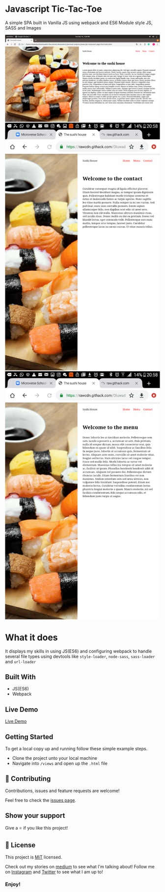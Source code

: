 # Javascript Tic-Tac-Toe
A simple SPA built in Vanilla JS using webpack and ES6 Module style JS, SASS and Images

![screenshot](src/images/Screenshot%20from%202019-11-19%2013-00-20.png)
![screenshot](src/images/Screenshot_2019-11-19-20-58-05.png)
![screenshot](src/images/Screenshot_2019-11-19-20-58-10.png)

# What it does
It displays my skills in using JS(ES6) and configuring webpack to handle several file types using devtools like `style-loader`, `node-sass`, `sass-loader` and `url-loader`

## Built With

- JS(ES6)
- Webpack

## Live Demo

[Live Demo](https://rawcdn.githack.com/Oluwadamilareolusakin/javascript-restaurant-page/80f390f8d53048d94725bc42d7e18cec43592acd/dist/index.html)


## Getting Started

To get a local copy up and running follow these simple example steps.
- Clone the project unto your local machine
- Navigate into `/views` and open up the `.html` file

## 🤝 Contributing

Contributions, issues and feature requests are welcome!

Feel free to check the [issues page](https://github.com/Oluwadamilareolusakin/javascript-restaurant-page/issues).

## Show your support

Give a ⭐️ if you like this project!

## 📝 License

This project is [MiT](lic.url) licensed.


Check out my stories on [medium](https://medium.com/@oluwadamilareo_) to see what I'm talking about!
Follow me on [Instagram](https://instagram.com/oluwadamilare_olusakin) and [Twitter](https://twitter.com/oluwadamilareo_) to see what I am up to!
### Enjoy!
